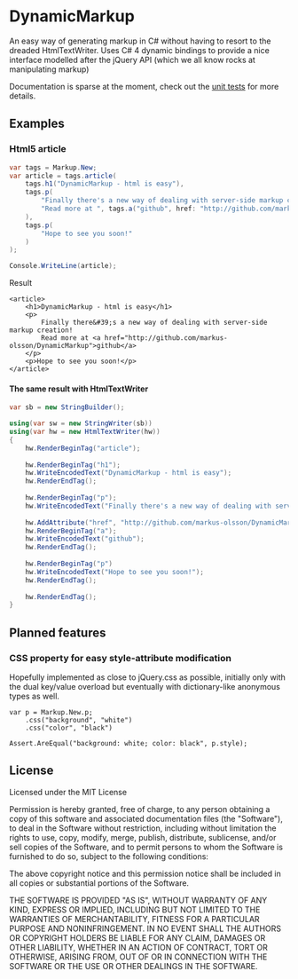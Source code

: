 DynamicMarkup
=============
An easy way of generating markup in C# without having to resort to the dreaded HtmlTextWriter. 
Uses C# 4 dynamic bindings to provide a nice interface modelled after the jQuery API (which we all
know rocks at manipulating markup)

Documentation is sparse at the moment, check out the [unit tests](https://github.com/markus-olsson/DynamicMarkup/tree/master/freakcode.DynamicMarkup.Tests) 
for more details.

Examples
----------------

### Html5 article

```c#
var tags = Markup.New;
var article = tags.article(
	tags.h1("DynamicMarkup - html is easy"),
	tags.p(
		"Finally there's a new way of dealing with server-side markup creation! ",
		"Read more at ", tags.a("github", href: "http://github.com/markus-olsson/DynamicMarkup")
	),
	tags.p(
		"Hope to see you soon!"
	)
);

Console.WriteLine(article);
```
Result

	<article>
        <h1>DynamicMarkup - html is easy</h1>
        <p>
			Finally there&#39;s a new way of dealing with server-side markup creation!
			Read more at <a href="http://github.com/markus-olsson/DynamicMarkup">github</a>
        </p>
        <p>Hope to see you soon!</p>
	</article>
	
#### The same result with HtmlTextWriter

```c#
var sb = new StringBuilder();

using(var sw = new StringWriter(sb))
using(var hw = new HtmlTextWriter(hw))
{
    hw.RenderBeginTag("article");
    
    hw.RenderBeginTag("h1");
    hw.WriteEncodedText("DynamicMarkup - html is easy");
    hw.RenderEndTag();
    
    hw.RenderBeginTag("p");
    hw.WriteEncodedText("Finally there's a new way of dealing with server-side markup creation! Read more at ");
    
    hw.AddAttribute("href", "http://github.com/markus-olsson/DynamicMarkup");
    hw.RenderBeginTag("a");
    hw.WriteEncodedText("github");
    hw.RenderEndTag();
    
    hw.RenderBeginTag("p")
    hw.WriteEncodedText("Hope to see you soon!");
    hw.RenderEndTag();
    
    hw.RenderEndTag();
}
```
Planned features
----------------

### CSS property for easy style-attribute modification

Hopefully implemented as close to jQuery.css as possible, initially only with the dual key/value overload
but eventually with dictionary-like anonymous types as well.

    var p = Markup.New.p;
        .css("background", "white")
        .css("color", "black")
	
    Assert.AreEqual("background: white; color: black", p.style);
    
License
-------

Licensed under the MIT License

Permission is hereby granted, free of charge, to any person obtaining a copy of this 
software and associated documentation files (the "Software"), to deal in the Software without
restriction, including without limitation the rights to use, copy, modify, merge, publish, 
distribute, sublicense, and/or sell copies of the Software, and to permit persons to whom the
Software is furnished to do so, subject to the following conditions:
 
The above copyright notice and this permission notice shall be
included in all copies or substantial portions of the Software.

THE SOFTWARE IS PROVIDED "AS IS", WITHOUT WARRANTY OF ANY KIND, EXPRESS OR IMPLIED, INCLUDING 
BUT NOT LIMITED TO THE WARRANTIES OF MERCHANTABILITY, FITNESS FOR A PARTICULAR PURPOSE AND
NONINFRINGEMENT. IN NO EVENT SHALL THE AUTHORS OR COPYRIGHT HOLDERS BE LIABLE FOR ANY CLAIM, 
DAMAGES OR OTHER LIABILITY, WHETHER IN AN ACTION OF CONTRACT, TORT OR OTHERWISE, ARISING FROM, 
OUT OF OR IN CONNECTION WITH THE SOFTWARE OR THE USE OR OTHER DEALINGS IN THE SOFTWARE.